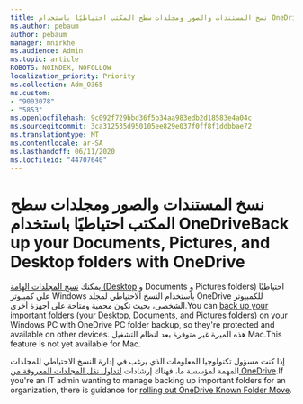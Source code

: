 ```yaml
---
title: نسخ المستندات والصور ومجلدات سطح المكتب احتياطيًا باستخدام OneDrive
ms.author: pebaum
author: pebaum
manager: mnirkhe
ms.audience: Admin
ms.topic: article
ROBOTS: NOINDEX, NOFOLLOW
localization_priority: Priority
ms.collection: Adm_O365
ms.custom:
- "9003078"
- "5853"
ms.openlocfilehash: 9c092f729bbd36f5b34aa983edb2d18583e4a04c
ms.sourcegitcommit: 3ca312535d950105ee829e037f0ff8f1ddbbae72
ms.translationtype: MT
ms.contentlocale: ar-SA
ms.lasthandoff: 06/11/2020
ms.locfileid: "44707640"
---
```

# <a name="back-up-your-documents-pictures-and-desktop-folders-with-onedrive"></a><span data-ttu-id="af5ac-102">نسخ المستندات والصور ومجلدات سطح المكتب احتياطيًا باستخدام OneDrive</span><span class="sxs-lookup"><span data-stu-id="af5ac-102">Back up your Documents, Pictures, and Desktop folders with OneDrive</span></span>

<span data-ttu-id="af5ac-103">يمكنك [نسخ المجلدات الهامة (Desktop](https://support.office.com/article/d61a7930-a6fb-4b95-b28a-6552e77c3057) و Documents و Pictures folders) احتياطيًا على كمبيوتر Windows باستخدام النسخ الاحتياطي لمجلد OneDrive للكمبيوتر الشخصي، بحيث تكون محمية ومتاحة على أجهزة أخرى.</span><span class="sxs-lookup"><span data-stu-id="af5ac-103">You can [back up your important folders](https://support.office.com/article/d61a7930-a6fb-4b95-b28a-6552e77c3057)  (your Desktop, Documents, and Pictures folders) on your Windows PC with OneDrive PC folder backup, so they're protected and available on other devices.</span></span> <span data-ttu-id="af5ac-104">هذه الميزة غير متوفرة بعد لنظام التشغيل Mac.</span><span class="sxs-lookup"><span data-stu-id="af5ac-104">This feature is not yet available for Mac.</span></span>  

<span data-ttu-id="af5ac-105">إذا كنت مسؤول تكنولوجيا المعلومات الذي يرغب في إدارة النسخ الاحتياطي للمجلدات المهمة لمؤسسة ما، فهناك إرشادات [لتداول نقل المجلدات المعروفة من OneDrive](https://docs.microsoft.com/onedrive/redirect-known-folders).</span><span class="sxs-lookup"><span data-stu-id="af5ac-105">If you're an IT admin wanting to manage backing up important folders for an organization, there is guidance for [rolling out OneDrive Known Folder Move](https://docs.microsoft.com/onedrive/redirect-known-folders).</span></span>
